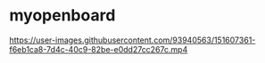 # myopenboard






https://user-images.githubusercontent.com/93940563/151607361-f6eb1ca8-7d4c-40c9-82be-e0dd27cc267c.mp4





